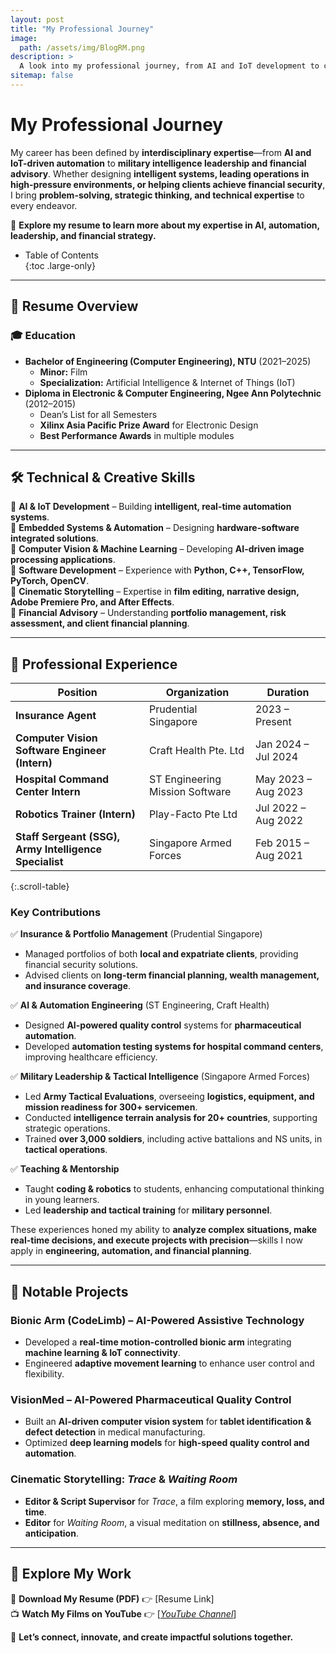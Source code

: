 ```yaml
---
layout: post
title: "My Professional Journey"
image: 
  path: /assets/img/BlogRM.png
description: >
  A look into my professional journey, from AI and IoT development to cinematic storytelling, military leadership, and financial advisory. Explore my experience, projects, and career trajectory.
sitemap: false
---
```


# **My Professional Journey** 

My career has been defined by **interdisciplinary expertise**—from **AI and IoT-driven automation** to **military intelligence leadership and financial advisory**. Whether designing **intelligent systems, leading operations in high-pressure environments, or helping clients achieve financial security**, I bring **problem-solving, strategic thinking, and technical expertise** to every endeavor.  

🚀 **Explore my resume to learn more about my expertise in AI, automation, leadership, and financial strategy.**  

- Table of Contents  
{:toc .large-only}

---

## **📜 Resume Overview**  

### 🎓 **Education**  
- **Bachelor of Engineering (Computer Engineering), NTU** (2021–2025)  
  - **Minor:** Film  
  - **Specialization:** Artificial Intelligence & Internet of Things (IoT)  
- **Diploma in Electronic & Computer Engineering, Ngee Ann Polytechnic** (2012–2015)  
  - Dean’s List for all Semesters  
  - **Xilinx Asia Pacific Prize Award** for Electronic Design  
  - **Best Performance Awards** in multiple modules  

---

## **🛠 Technical & Creative Skills**  

🔹 **AI & IoT Development** – Building **intelligent, real-time automation systems**.  
🔹 **Embedded Systems & Automation** – Designing **hardware-software integrated solutions**.  
🔹 **Computer Vision & Machine Learning** – Developing **AI-driven image processing applications**.  
🔹 **Software Development** – Experience with **Python, C++, TensorFlow, PyTorch, OpenCV**.  
🔹 **Cinematic Storytelling** – Expertise in **film editing, narrative design, Adobe Premiere Pro, and After Effects**.  
🔹 **Financial Advisory** – Understanding **portfolio management, risk assessment, and client financial planning**.  

---

## **💼 Professional Experience**  

| Position | Organization | Duration |
|----------|-------------|----------|
| **Insurance Agent** | Prudential Singapore | 2023 – Present |
| **Computer Vision Software Engineer (Intern)** | Craft Health Pte. Ltd | Jan 2024 – Jul 2024 |
| **Hospital Command Center Intern** | ST Engineering Mission Software | May 2023 – Aug 2023 |
| **Robotics Trainer (Intern)** | Play-Facto Pte Ltd | Jul 2022 – Aug 2022 |
| **Staff Sergeant (SSG), Army Intelligence Specialist** | Singapore Armed Forces | Feb 2015 – Aug 2021 |

{:.scroll-table}

### **Key Contributions**  

✅ **Insurance & Portfolio Management** (Prudential Singapore)  
- Managed portfolios of both **local and expatriate clients**, providing financial security solutions.  
- Advised clients on **long-term financial planning, wealth management, and insurance coverage**.  

✅ **AI & Automation Engineering** (ST Engineering, Craft Health)  
- Designed **AI-powered quality control** systems for **pharmaceutical automation**.  
- Developed **automation testing systems for hospital command centers**, improving healthcare efficiency.  

✅ **Military Leadership & Tactical Intelligence** (Singapore Armed Forces)  
- Led **Army Tactical Evaluations**, overseeing **logistics, equipment, and mission readiness for 300+ servicemen**.  
- Conducted **intelligence terrain analysis for 20+ countries**, supporting strategic operations.  
- Trained **over 3,000 soldiers**, including active battalions and NS units, in **tactical operations**.  

✅ **Teaching & Mentorship**  
- Taught **coding & robotics** to students, enhancing computational thinking in young learners.  
- Led **leadership and tactical training** for **military personnel**.  

These experiences honed my ability to **analyze complex situations, make real-time decisions, and execute projects with precision**—skills I now apply in **engineering, automation, and financial planning**.  

---

## **🚀 Notable Projects**  

### **Bionic Arm (CodeLimb) – AI-Powered Assistive Technology**  
- Developed a **real-time motion-controlled bionic arm** integrating **machine learning & IoT connectivity**.  
- Engineered **adaptive movement learning** to enhance user control and flexibility.  

### **VisionMed – AI-Powered Pharmaceutical Quality Control**  
- Built an **AI-driven computer vision system** for **tablet identification & defect detection** in medical manufacturing.  
- Optimized **deep learning models** for **high-speed quality control and automation**.  

### **Cinematic Storytelling: *Trace* & *Waiting Room***  
- **Editor & Script Supervisor** for *Trace*, a film exploring **memory, loss, and time**.  
- **Editor** for *Waiting Room*, a visual meditation on **stillness, absence, and anticipation**.  

---

## **📂 Explore My Work**  

📜 **Download My Resume (PDF)** 👉 [Resume Link]    
📺 **Watch My Films on YouTube** 👉 [<a href="https://www.youtube.com/watch?v=VgzobnepkV4&list=PLmyLsh61IFdzxcEls917HZ3Wkfty_bobA&index=1">*YouTube Channel*</a>]  

🚀 **Let’s connect, innovate, and create impactful solutions together.**  
